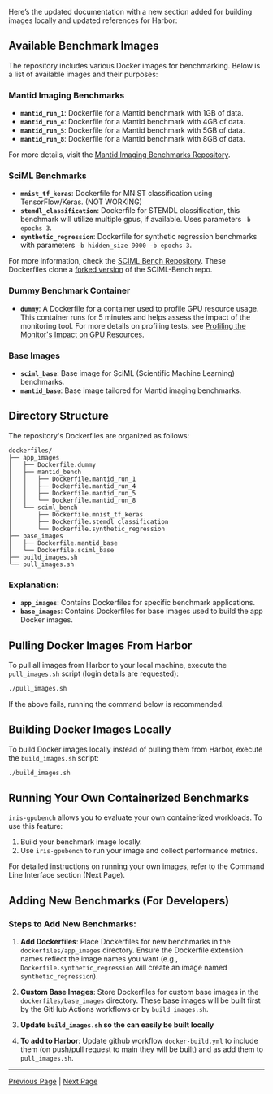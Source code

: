 Here’s the updated documentation with a new section added for building images locally and updated references for Harbor:

## Available Benchmark Images

The repository includes various Docker images for benchmarking. Below is a list of available images and their purposes:

### Mantid Imaging Benchmarks
- **`mantid_run_1`**: Dockerfile for a Mantid benchmark with 1GB of data.
- **`mantid_run_4`**: Dockerfile for a Mantid benchmark with 4GB of data.
- **`mantid_run_5`**: Dockerfile for a Mantid benchmark with 5GB of data.
- **`mantid_run_8`**: Dockerfile for a Mantid benchmark with 8GB of data.

For more details, visit the [Mantid Imaging Benchmarks Repository](https://github.com/samtygier-stfc/mantid_imaging_cloud_bench).

### SciML Benchmarks
- **`mnist_tf_keras`**: Dockerfile for MNIST classification using TensorFlow/Keras. (NOT WORKING)
- **`stemdl_classification`**: Dockerfile for STEMDL classification, this benchmark will utilize multiple gpus, if available. Uses parameters `-b epochs 3`.
- **`synthetic_regression`**: Dockerfile for synthetic regression benchmarks with parameters `-b hidden_size 9000 -b epochs 3`.
  
For more information, check the [SCIML Bench Repository](https://github.com/stfc-sciml/sciml-bench). These Dockerfiles clone a [forked version](https://github.com/bryceshirley/sciml-bench) of the SCIML-Bench repo.

### Dummy Benchmark Container
- **`dummy`**: A Dockerfile for a container used to profile GPU resource usage. This container runs for 5 minutes and helps assess the impact of the monitoring tool. For more details on profiling tests, see [Profiling the Monitor's Impact on GPU Resources](considerations_on_accuracy.md#profiling-the-monitors-impact-on-gpu-resources).

### Base Images
- **`sciml_base`**: Base image for SciML (Scientific Machine Learning) benchmarks.
- **`mantid_base`**: Base image tailored for Mantid imaging benchmarks.

## Directory Structure

The repository's Dockerfiles are organized as follows:

```
dockerfiles/
├── app_images
│   ├── Dockerfile.dummy
│   ├── mantid_bench
│   │   ├── Dockerfile.mantid_run_1
│   │   ├── Dockerfile.mantid_run_4
│   │   ├── Dockerfile.mantid_run_5
│   │   └── Dockerfile.mantid_run_8
│   └── sciml_bench
│       ├── Dockerfile.mnist_tf_keras
│       ├── Dockerfile.stemdl_classification
│       └── Dockerfile.synthetic_regression
├── base_images
│   ├── Dockerfile.mantid_base
│   └── Dockerfile.sciml_base
├── build_images.sh
└── pull_images.sh
```

### Explanation:
- **`app_images`**: Contains Dockerfiles for specific benchmark applications.
- **`base_images`**: Contains Dockerfiles for base images used to build the app Docker images.

## Pulling Docker Images From Harbor

To pull all images from Harbor to your local machine, execute the `pull_images.sh` script (login details are requested):

```sh
./pull_images.sh
```

If the above fails, running the command below is recommended.

## Building Docker Images Locally

To build Docker images locally instead of pulling them from Harbor, execute the `build_images.sh` script: 

   ```sh
   ./build_images.sh
   ```

## Running Your Own Containerized Benchmarks

`iris-gpubench` allows you to evaluate your own containerized workloads. To use this feature:

1. Build your benchmark image locally.
2. Use `iris-gpubench` to run your image and collect performance metrics.

For detailed instructions on running your own images, refer to the Command Line Interface section (Next Page).

## Adding New Benchmarks (For Developers)

### Steps to Add New Benchmarks:
1. **Add Dockerfiles**: Place Dockerfiles for new benchmarks in the `dockerfiles/app_images` directory. Ensure the Dockerfile extension names reflect the image names you want (e.g., `Dockerfile.synthetic_regression` will create an image named `synthetic_regression`).

2. **Custom Base Images**: Store Dockerfiles for custom base images in the `dockerfiles/base_images` directory. These base images will be built first by the GitHub Actions workflows or by `build_images.sh`.

3. **Update `build_images.sh` so the can easily be built locally**

4. **To add to Harbor**: Update github workflow `docker-build.yml` to include them (on push/pull request to main they will be built) and as add them to `pull_images.sh`.

---

[Previous Page](installation.md) | [Next Page](command_line_interface.md)
